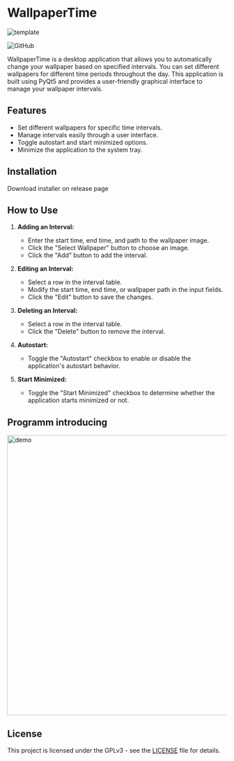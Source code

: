 # WallpaperTime

![template](https://github.com/Niamorro/Wallpapertime/assets/123011549/b6861fc3-e6e8-4bfb-b880-ab329e401f27)


![GitHub](https://img.shields.io/github/license/Niamorro/Wallpapertime)

WallpaperTime is a desktop application that allows you to automatically change your wallpaper based on specified intervals. You can set different wallpapers for different time periods throughout the day. This application is built using PyQt5 and provides a user-friendly graphical interface to manage your wallpaper intervals.

## Features

- Set different wallpapers for specific time intervals.
- Manage intervals easily through a user interface.
- Toggle autostart and start minimized options.
- Minimize the application to the system tray.

## Installation

Download installer on release page

## How to Use

1. **Adding an Interval:**
   - Enter the start time, end time, and path to the wallpaper image.
   - Click the "Select Wallpaper" button to choose an image.
   - Click the "Add" button to add the interval.

2. **Editing an Interval:**
   - Select a row in the interval table.
   - Modify the start time, end time, or wallpaper path in the input fields.
   - Click the "Edit" button to save the changes.

3. **Deleting an Interval:**
   - Select a row in the interval table.
   - Click the "Delete" button to remove the interval.

4. **Autostart:**
   - Toggle the "Autostart" checkbox to enable or disable the application's autostart behavior.

5. **Start Minimized:**
   - Toggle the "Start Minimized" checkbox to determine whether the application starts minimized or not.

## Programm introducing

<img width="643" alt="demo" src="https://github.com/Niamorro/Wallpapertime/assets/123011549/c7f61fd1-09da-49e1-8432-766cb6fdbf23">

## License

This project is licensed under the GPLv3 - see the [LICENSE](LICENSE) file for details.

